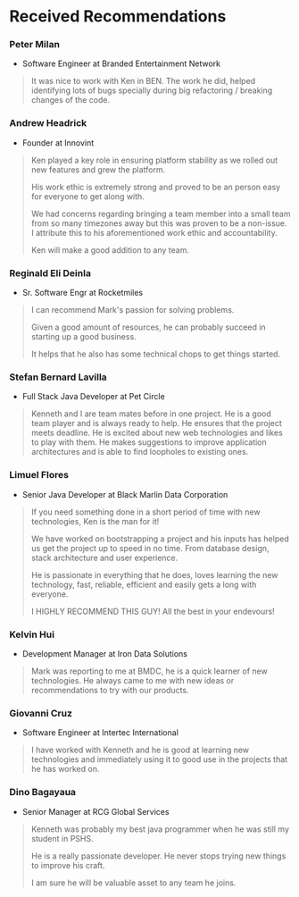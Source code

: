 # Received Recommendations

### Peter Milan

- Software Engineer at Branded Entertainment Network

> It was nice to work with Ken in BEN. The work he did, helped identifying lots of bugs specially during big refactoring / breaking changes of the code.


### Andrew Headrick

- Founder at Innovint

> Ken played a key role in ensuring platform stability as we rolled out new features and grew the platform.
>
> His work ethic is extremely strong and proved to be an person easy for everyone to get along with.
>
> We had concerns regarding bringing a team member into a small team from so many timezones away but this was proven to be a non-issue. I attribute this to his aforementioned work ethic and accountability.
>
> Ken will make a good addition to any team.

### Reginald Eli Deinla

- Sr. Software Engr at Rocketmiles

> I can recommend Mark's passion for solving problems.
>
> Given a good amount of resources, he can probably succeed in starting up a good business.
>
> It helps that he also has some technical chops to get things started.

### Stefan Bernard Lavilla

- Full Stack Java Developer at Pet Circle

> Kenneth and I are team mates before in one project. He is a good team player and is always ready to help. He ensures that the project meets deadline. He is excited about new web technologies and likes to play with them. He makes suggestions to improve application architectures and is able to find loopholes to existing ones.

### Limuel Flores

- Senior Java Developer at Black Marlin Data Corporation

> If you need something done in a short period of time with new technologies, Ken is the man for it!
> 
> We have worked on bootstrapping a project and his inputs has helped us get the project up to speed in no time. From database design, stack architecture and user experience.
> 
> He is passionate in everything that he does, loves learning the new technology, fast, reliable, efficient and easily gets a long with everyone.
> 
> I HIGHLY RECOMMEND THIS GUY! All the best in your endevours!

### Kelvin Hui

- Development Manager at Iron Data Solutions

> Mark was reporting to me at BMDC, he is a quick learner of new technologies. He always came to me with new ideas or recommendations to try with our products.

### Giovanni Cruz

- Software Engineer at Intertec International

> I have worked with Kenneth and he is good at learning new technologies and immediately using it to good use in the projects that he has worked on.

### Dino Bagayaua

- Senior Manager at RCG Global Services

> Kenneth was probably my best java programmer when he was still my student in PSHS.
> 
> He is a really passionate developer. He never stops trying new things to improve his craft. 
> 
> I am sure he will be valuable asset to any team he joins.
